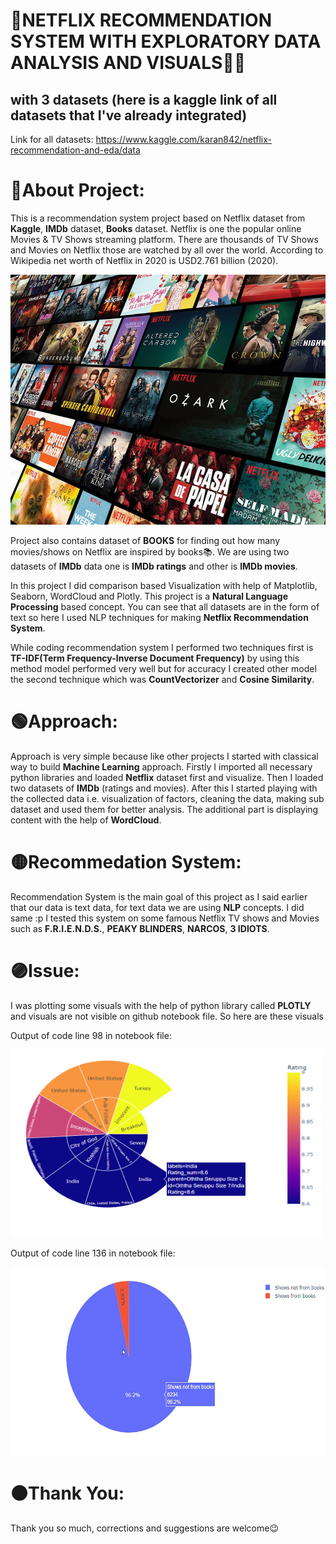 # 🔴NETFLIX RECOMMENDATION SYSTEM WITH EXPLORATORY DATA ANALYSIS AND VISUALS🥤🍿
## with 3 datasets (here is a kaggle link of all datasets that I've already integrated) 
Link for all datasets: https://www.kaggle.com/karan842/netflix-recommendation-and-eda/data

# 🔵About Project:
This is a recommendation system project based on Netflix dataset from **Kaggle**, **IMDb** dataset, **Books** dataset. Netflix is one the popular online Movies & TV Shows streaming platform.
There are thousands of TV Shows and Movies on Netflix those are watched by all over the world. According to Wikipedia net worth of Netflix in 2020 is USD2.761 billion (2020).

<img src='screenshots/netfllix.jpg' height='400px' ></img>

Project also contains dataset of **BOOKS** for finding out how many movies/shows on Netflix are inspired by books📚. We are using two datasets of **IMDb** data one is **IMDb ratings** and other is **IMDb movies**.

 In this project I did comparison based Visualization with help of Matplotlib, Seaborn, WordCloud and Plotly. This project is a **Natural Language Processing** based concept. You can see that all datasets are in the form of text so here I used NLP techniques for making **Netflix Recommendation System**. 
 
 While coding recommendation system I performed two techniques first is **TF-IDF(Term Frequency-Inverse Document Frequency)** by using this method model performed very well but for accuracy I created other model the second technique which was **CountVectorizer** and **Cosine Similarity**.
 
 # 🟢Approach:
 Approach is very simple because like other projects I started with classical way to build **Machine Learning** approach. Firstly I imported all necessary python libraries and loaded **Netflix** dataset first and visualize. Then I loaded two datasets of **IMDb** (ratings and movies). After this I started playing with the collected data i.e. visualization of factors, cleaning the data, making sub dataset and used them for better analysis. The additional part is displaying content with the help of **WordCloud**.
 
 # 🟡Recommedation System: 
 Recommendation System is the main goal of this project as I said earlier that our data is text data, for text data we are using **NLP** concepts. I did same :p
 I tested this system on some famous Netflix TV shows and Movies such as **F.R.I.E.N.D.S.**, **PEAKY BLINDERS**, **NARCOS**, **3 IDIOTS**.
 
 # 🟣Issue:
 I was plotting some visuals with the help of python library called **PLOTLY** and visuals are not visible on github notebook file. So here are these visuals
 
 Output of code line 98 in notebook file:
 
 <img src='screenshots/Screenshot (12).png' height='300px' width='500px' ></img>
 
 Output of code line 136 in notebook file:
 
  <img src='screenshots/Screenshot (14).png' height='300px' width='auto' ></img>
  
  
  # 🟠Thank You:
  Thank you so much, corrections and suggestions are welcome😉
 
 
 
